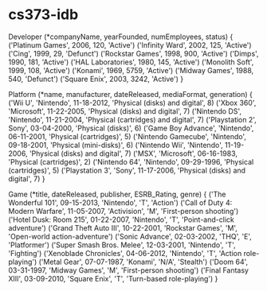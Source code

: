 cs373-idb
=========

Developer (*companyName, yearFounded, numEmployees, status)
{
    ('Platinum Games', 2006, 120, 'Active')
    ('Infinity Ward', 2002, 125, 'Active')
    ('Cing', 1999, 29, 'Defunct')
    ('Rockstar Games', 1998, 900, 'Active')
    ('Dimps', 1990, 181, 'Active')
    ('HAL Laboratories', 1980, 145, 'Active')
    ('Monolith Soft', 1999, 108, 'Active')
    ('Konami', 1969, 5759, 'Active')
    ('Midway Games', 1988, 540, 'Defunct')
    ('Square Enix', 2003, 3242, 'Active')
}

Platform (*name, manufacturer, dateReleased, mediaFormat, generation)
{
    ('Wii U', 'Nintendo', 11-18-2012, 'Physical (disks) and digital', 8)
    ('Xbox 360', 'Microsoft', 11-22-2005, 'Physical (disks) and digital', 7)
    ('Nintendo DS', 'Nintendo', 11-21-2004, 'Physical (cartridges) and digital', 7)
    ('Playstation 2', Sony', 03-04-2000, 'Physical (disks)', 6)
    ('Game Boy Advance', 'Nintendo', 06-11-2001, 'Physical (cartridges)', 5)
    ('Nintendo Gamecube', 'Nintendo', 09-18-2001, 'Physical (mini-disks)', 6)
    ('Nintendo Wii', 'Nintendo', 11-19-2006, 'Physical (disks) and digital', 7)
    ('MSX', 'Microsoft', 06-16-1983, 'Physical (cartridges)', 2)
    ('Nintendo 64', 'Nintendo', 09-29-1996, 'Physical (cartridges)', 5)
    ('Playstation 3', 'Sony', 11-17-2006, 'Physical (disks) and digital', 7)
}

Game (*title, dateReleased, publisher, ESRB_Rating, genre)
{
    ('The Wonderful 101', 09-15-2013, 'Nintendo', 'T', 'Action')
    ('Call of Duty 4: Modern Warfare', 11-05-2007, 'Activision', 'M', 'First-person shooting')
    ('Hotel Dusk: Room 215', 01-22-2007, 'Nintendo', 'T', 'Point-and-click adventure')
    ('Grand Theft Auto III', 10-22-2001, 'Rockstar Games', 'M', 'Open-world action-adventure')
    ('Sonic Advance', 02-03-2002, 'THQ', 'E', 'Platformer')
    ('Super Smash Bros. Melee', 12-03-2001, 'Nintendo', 'T', 'Fighting')
    ('Xenoblade Chronicles', 04-06-2012, 'Nintendo', 'T', 'Action role-playing')
    ('Metal Gear', 07-07-1987, 'Konami', 'N/A', 'Stealth')
    ('Doom 64', 03-31-1997, 'Midway Games', 'M', 'First-person shooting')
    ('Final Fantasy XIII', 03-09-2010, 'Square Enix', 'T', 'Turn-based role-playing')
}
